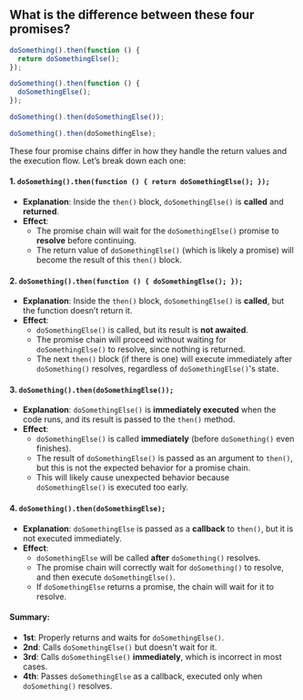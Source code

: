 ## What is the difference between these four promises?

```js
doSomething().then(function () {
  return doSomethingElse();
});

doSomething().then(function () {
  doSomethingElse();
});

doSomething().then(doSomethingElse());

doSomething().then(doSomethingElse);
```

These four promise chains differ in how they handle the return values and the execution flow. Let’s break down each one:

#### 1. **`doSomething().then(function () { return doSomethingElse(); });`**

- **Explanation**: Inside the `then()` block, `doSomethingElse()` is **called** and **returned**.
- **Effect**:
    - The promise chain will wait for the `doSomethingElse()` promise to **resolve** before continuing.
    - The return value of `doSomethingElse()` (which is likely a promise) will become the result of this `then()` block.

#### 2. **`doSomething().then(function () { doSomethingElse(); });`**

- **Explanation**: Inside the `then()` block, `doSomethingElse()` is **called**, but the function doesn’t return it.
- **Effect**:
    - `doSomethingElse()` is called, but its result is **not awaited**.
    - The promise chain will proceed without waiting for `doSomethingElse()` to resolve, since nothing is returned.
    - The next `then()` block (if there is one) will execute immediately after `doSomething()` resolves, regardless of `doSomethingElse()`'s state.

#### 3. **`doSomething().then(doSomethingElse());`**

- **Explanation**: `doSomethingElse()` is **immediately executed** when the code runs, and its result is passed to the `then()` method.
- **Effect**:
    - `doSomethingElse()` is called **immediately** (before `doSomething()` even finishes).
    - The result of `doSomethingElse()` is passed as an argument to `then()`, but this is not the expected behavior for a promise chain.
    - This will likely cause unexpected behavior because `doSomethingElse()` is executed too early.

#### 4. **`doSomething().then(doSomethingElse);`**

- **Explanation**: `doSomethingElse` is passed as a **callback** to `then()`, but it is not executed immediately.
- **Effect**:
    - `doSomethingElse` will be called **after** `doSomething()` resolves.
    - The promise chain will correctly wait for `doSomething()` to resolve, and then execute `doSomethingElse()`.
    - If `doSomethingElse` returns a promise, the chain will wait for it to resolve.

#### Summary:

- **1st**: Properly returns and waits for `doSomethingElse()`.
- **2nd**: Calls `doSomethingElse()` but doesn't wait for it.
- **3rd**: Calls `doSomethingElse()` **immediately**, which is incorrect in most cases.
- **4th**: Passes `doSomethingElse` as a callback, executed only when `doSomething()` resolves.